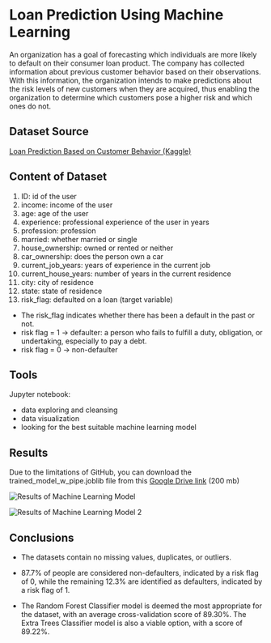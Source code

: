 
# Loan Prediction Using Machine Learning

An organization has a goal of forecasting which individuals are more likely to default on their consumer loan product. The company has collected information about previous customer behavior based on their observations. With this information, the organization intends to make predictions about the risk levels of new customers when they are acquired, thus enabling the organization to determine which customers pose a higher risk and which ones do not.


## Dataset Source

[Loan Prediction Based on Customer Behavior (Kaggle)](https://www.kaggle.com/datasets/subhamjain/loan-prediction-based-on-customer-behavior)
## Content of Dataset

1. ID: id of the user
2. income: income of the user
3. age: age of the user
4. experience: professional experience of the user in years
5. profession: profession
6. married: whether married or single
7. house_ownership: owned or rented or neither
8. car_ownership: does the person own a car
9. current_job_years: years of experience in the current job
10. current_house_years: number of years in the current residence
11. city: city of residence
12. state: state of residence
13. risk_flag: defaulted on a loan (target variable)

* The risk_flag indicates whether there has been a default in the past or not.
* risk flag = 1 → defaulter: a person who fails to fulfill a duty, obligation, or undertaking, especially to pay a debt.
* risk flag = 0 → non-defaulter
## Tools

Jupyter notebook: 
* data exploring and cleansing
* data visualization
* looking for the best suitable machine learning model
## Results

Due to the limitations of GitHub, you can download the trained_model_w_pipe.joblib file from this [Google Drive link](https://drive.google.com/file/d/1PaB_XKl928h76PNOrLa7Y-6AXgXFSvQC/view?usp=sharing) (200 mb)

![Results of Machine Learning Model](https://blogger.googleusercontent.com/img/b/R29vZ2xl/AVvXsEibjbW1CQG86kv47rxR-7tvsB73qy0694sucg2kC8KHB1rTAC9BIz58k6oGaRqzDSIqoc16yQ5O4ZMJVdpF3kb9GYf5_4tHV0pBqPsT5qz0rfzwv8ETVlu-Sr9HJKyCsz0rDHDBxJlv_il5mSWdWc6Sh2SVBT4OxxBiqb9RGzjUE0IJDC-uCHgHigKG/s1600/results-of-machine-learning-model.png)

![Results of Machine Learning Model 2](https://blogger.googleusercontent.com/img/b/R29vZ2xl/AVvXsEgEoZaWXcKT6fSFgLnbQMlALzpvRGRLMhtpGyYWXqz5ac1cHiSqnB1WmLevUy8c9iaC1Z-9To5TWXubuEber1nAPGUGWUxwyYR_HZ_Z9LrfMBg2me6R5CE3sVHQt58pRETf24shO3_x74kZ4UWGBePNYLoomF7DpGcj-VKc_qnFlCF4QN1Np_2gE-ZE/s1600/results-of-machine-learning-model-2.png)
## Conclusions

* The datasets contain no missing values, duplicates, or outliers.

* 87.7% of people are considered non-defaulters, indicated by a risk flag of 0, while the remaining 12.3% are identified as defaulters, indicated by a risk flag of 1.

* The Random Forest Classifier model is deemed the most appropriate for the dataset, with an average cross-validation score of 89.30%. The Extra Trees Classifier model is also a viable option, with a score of 89.22%.
